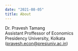 ```yaml
---
date: "2021-08-05"
title: About
---
```




Dr. Pravesh Tamang <br>
Assistant Proffessor of Economics <br>
Presidency University, Kolkata <br>
(pravesh.econ@presiuniv.ac.in)